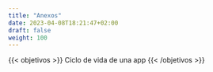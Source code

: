 ```yaml
---
title: "Anexos"
date: 2023-04-08T18:21:47+02:00
draft: false
weight: 100
---
```

{{< objetivos  >}}
Ciclo de vida de una app 
{{< /objetivos >}}